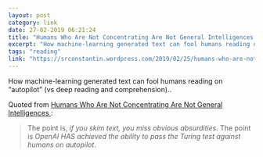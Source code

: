 ```yaml
---
layout: post
category: link
date: 27-02-2019 06:21:24
title: "Humans Who Are Not Concentrating Are Not General Intelligences "
excerpt: "How machine-learning generated text can fool humans reading on “autopilot” (vs deep reading and comprehension)"
tags: "reading"
link: "https://srconstantin.wordpress.com/2019/02/25/humans-who-are-not-concentrating-are-not-general-intelligences/"
---
```

How machine-learning generated text can fool humans reading on “autopilot” (vs deep reading and comprehension)..

Quoted from [Humans Who Are Not Concentrating Are Not General Intelligences ](https://srconstantin.wordpress.com/2019/02/25/humans-who-are-not-concentrating-are-not-general-intelligences/):

> The point is, _if you skim text, you miss obvious absurdities_.  The point is _OpenAI HAS achieved the ability to pass the Turing test against humans on autopilot_.